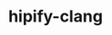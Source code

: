 ---
title: "hipify-clang"
layout: cache
categories: [package, develop-2024-02-25]
meta: {"versions": ["5.4.3", "6.0.2"], "compilers": ["gcc@=11.4.0"], "oss": ["ubuntu20.04", "ubuntu22.04"], "platforms": ["linux"], "targets": ["x86_64_v3"], "stacks": ["e4s", "ml-linux-x86_64-rocm", "root"], "num_specs": 3, "num_specs_by_stack": {"e4s": 2, "root": 3, "ml-linux-x86_64-rocm": 1}}
spec_details: [{"hash": "bdedch3in3tgq2mleve4ells7it7biop", "compiler": "gcc@=11.4.0", "versions": ["6.0.2"], "os": "ubuntu20.04", "platform": "linux", "target": "x86_64_v3", "variants": ["build_system=cmake", "build_type=Release", "generator=make", "~ipo", "patches=54b8b39"], "stacks": ["e4s", "root"], "size": "-", "tarball": "https://binaries.spack.io/releases/develop-2024-02-25/build_cache/linux-ubuntu20.04-x86_64_v3/gcc-11.4.0/hipify-clang-6.0.2/linux-ubuntu20.04-x86_64_v3-gcc-11.4.0-hipify-clang-6.0.2-bdedch3in3tgq2mleve4ells7it7biop.spack"}, {"hash": "jpdywcnn2ewbyhz2dnbthf5lm3gx2jwb", "compiler": "gcc@=11.4.0", "versions": ["5.4.3"], "os": "ubuntu20.04", "platform": "linux", "target": "x86_64_v3", "variants": ["build_system=cmake", "build_type=Release", "generator=make", "~ipo", "patches=fafe6a5"], "stacks": ["e4s", "root"], "size": "-", "tarball": "https://binaries.spack.io/releases/develop-2024-02-25/build_cache/linux-ubuntu20.04-x86_64_v3/gcc-11.4.0/hipify-clang-5.4.3/linux-ubuntu20.04-x86_64_v3-gcc-11.4.0-hipify-clang-5.4.3-jpdywcnn2ewbyhz2dnbthf5lm3gx2jwb.spack"}, {"hash": "rqwc3r7fa6ualcibaauk6ml5xozy6omd", "compiler": "gcc@=11.4.0", "versions": ["6.0.2"], "os": "ubuntu22.04", "platform": "linux", "target": "x86_64_v3", "variants": ["build_system=cmake", "build_type=Release", "generator=make", "~ipo", "patches=54b8b39"], "stacks": ["ml-linux-x86_64-rocm", "root"], "size": "-", "tarball": "https://binaries.spack.io/releases/develop-2024-02-25/build_cache/linux-ubuntu22.04-x86_64_v3/gcc-11.4.0/hipify-clang-6.0.2/linux-ubuntu22.04-x86_64_v3-gcc-11.4.0-hipify-clang-6.0.2-rqwc3r7fa6ualcibaauk6ml5xozy6omd.spack"}]
---